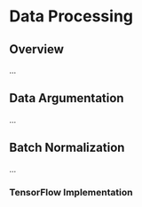 # Data Processing

## Overview

...

## Data Argumentation

...

## Batch Normalization

...

### TensorFlow Implementation

```py

```
